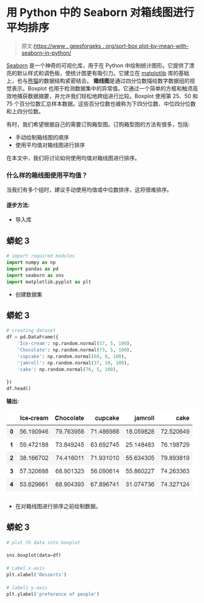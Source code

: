 # 用 Python 中的 Seaborn 对箱线图进行平均排序

> 原文:[https://www . geesforgeks . org/sort-box plot-by-mean-with-seaborn-in-python/](https://www.geeksforgeeks.org/sort-boxplot-by-mean-with-seaborn-in-python/)

[Seaborn](https://www.geeksforgeeks.org/introduction-to-seaborn-python/) 是一个神奇的可视化库，用于在 Python 中绘制统计图形。它提供了漂亮的默认样式和调色板，使统计图更有吸引力。它建立在 [matplotlib](https://www.geeksforgeeks.org/python-introduction-matplotlib/) 库的基础上，也与[熊猫](https://www.geeksforgeeks.org/introduction-to-pandas-in-python/)的数据结构紧密结合。
**箱线图**是通过四分位数描绘数字数据组的视觉表示。Boxplot 也用于检测数据集中的异常值。它通过一个简单的方框和触须高效地捕获数据摘要，并允许我们轻松地跨组进行比较。Boxplot 使用第 25、50 和 75 个百分位数汇总样本数据。这些百分位数也被称为下四分位数、中位四分位数和上四分位数。

有时，我们希望根据自己的需要订购箱型图。订购箱型图的方法有很多，包括:

*   手动绘制箱线图的顺序
*   使用平均值对箱线图进行排序

在本文中，我们将讨论如何使用均值对箱线图进行排序。

### **什么样的箱线图使用平均值？**

当我们有多个组时，建议手动使用均值或中位数排序，这将很难排序。

#### 逐步方法:

*   导入库

## 蟒蛇 3

```py
# import required modules
import numpy as np
import pandas as pd
import seaborn as sns
import matplotlib.pyplot as plt
```

*   创建数据集

## 蟒蛇 3

```py
# creating dataset
df = pd.DataFrame({
    'Ice-cream': np.random.normal(57, 5, 100),
    'Chocolate': np.random.normal(73, 5, 100),
    'cupcake': np.random.normal(68, 8, 100),
    'jamroll': np.random.normal(37, 10, 100),
    'cake': np.random.normal(76, 5, 100),

})
df.head()
```

**输出:**

![](img/8024c9fe14e8fa44e42fdd0fcdced699.png)

*   在对箱线图进行排序之前绘制数据。

## 蟒蛇 3

```py
# plot th data into boxplot

sns.boxplot(data=df)

# Label x-axis
plt.xlabel('Desserts')

# labels y-axis
plt.ylabel('preference of people')
```